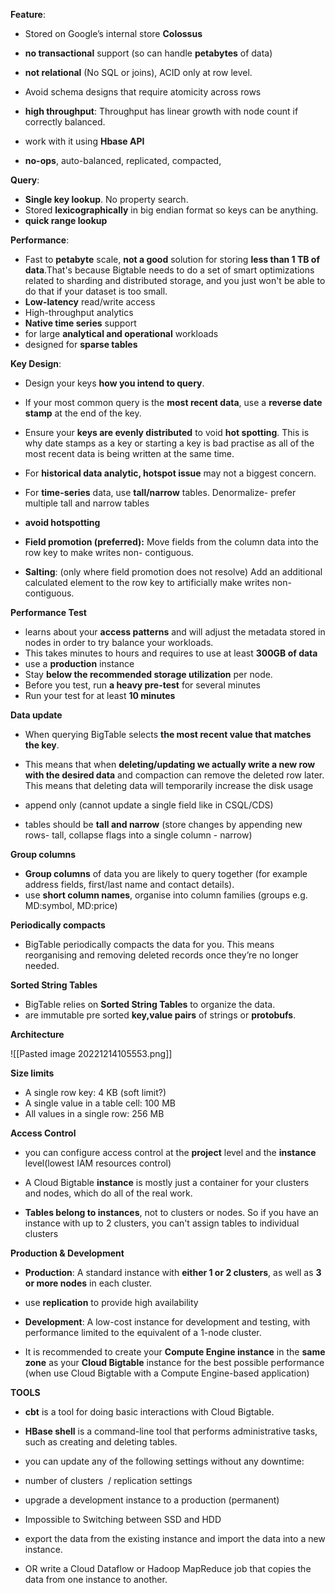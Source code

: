 **Feature**:

-   Stored on Google’s internal store **Colossus**
-   **no transactional** support (so can handle **petabytes** of data) 
-   **not relational** (No SQL or joins), ACID only at row level.

-   Avoid schema designs that require atomicity across rows

-   **high throughput**: Throughput has linear growth with node count if correctly balanced.
-   work with it using **Hbase API**
-   **no-ops**, auto-balanced, replicated, compacted,

  

**Query**:

-   **Single key lookup**. No property search.
-   Stored **lexicographically** in big endian format so keys can be anything. 
-   **quick range lookup**

  

**Performance**:

-   Fast to **petabyte** scale, **not a good** solution for storing **less than 1 TB of data**.That's because Bigtable needs to do a set of smart optimizations related to sharding and distributed storage, and you just won't be able to do that if your dataset is too small.
-   **Low-latency** read/write access 
-   High-throughput analytics 
-   **Native time series** support
-   for large **analytical and operational** workloads
-   designed for **sparse tables** 

  

**Key Design**:

-   Design your keys **how you intend to query**. 
-   If your most common query is the **most recent data**, use a **reverse date stamp** at the end of the key.
-   Ensure your **keys are evenly distributed** to void **hot spotting**. This is why date stamps as a key or starting a key is bad practise as all of the most recent data is being written at the same time. 

-   For **historical data analytic, hotspot issue** may not a biggest concern.

-   For **time-series** data, use **tall/narrow** tables. Denormalize- prefer multiple tall and narrow tables
-   **avoid hotspotting**

-   **Field promotion (preferred):** Move fields from the column data into the row key to make writes non- contiguous.
-   **Salting**: (only where field promotion does not resolve) Add an additional calculated element to the row key to artificially make writes non- contiguous.

  

**Performance Test**

-   learns about your **access patterns** and will adjust the metadata stored in nodes in order to try balance your workloads. 
-   This takes minutes to hours and requires to use at least **300GB of data**
-   use a **production** instance
-   Stay **below the recommended storage utilization** per node.
-   Before you test, run **a heavy pre-test** for several minutes
-   Run your test for at least **10 minutes**

  

**Data update**

-   When querying BigTable selects **the most recent value that matches the key**. 

-   This means that when **deleting/updating we actually write a new row with the desired data** and compaction can remove the deleted row later. This means that deleting data will temporarily increase the disk usage

-   append only (cannot update a single field like in CSQL/CDS) 
-   tables should be **tall and narrow** (store changes by appending new rows- tall, collapse flags into a single column - narrow)

  

  

**Group columns**

-   **Group columns** of data you are likely to query together (for example address fields, first/last name and contact details).
-   use **short column names**, organise into column families (groups e.g. MD:symbol, MD:price) 

  

**Periodically compacts**

-   BigTable periodically compacts the data for you. This means reorganising and removing deleted records once they’re no longer needed.

  

**Sorted String Tables**

-   BigTable relies on **Sorted String Tables** to organize the data. 
-   are immutable pre sorted **key,value pairs** of strings or **protobufs**. 

  

  

**Architecture**

  ![[Pasted image 20221214105553.png]]

  

**Size limits**

-   A single row key: 4 KB (soft limit?)
-   A single value in a table cell: 100 MB
-   All values in a single row: 256 MB

  

**Access Control**

-   you can configure access control at the **project** level and the **instance** level(lowest IAM resources control)

-   A Cloud Bigtable **instance** is mostly just a container for your clusters and nodes, which do all of the real work.
-   **Tables belong to instances**, not to clusters or nodes. So if you have an instance with up to 2 clusters, you can't assign tables to individual clusters  
    

  

**Production & Development**

-   **Production**: A standard instance with **either 1 or 2 clusters**, as well as **3 or more nodes** in each cluster.

-   use **replication** to provide high availability

-   **Development**: A low-cost instance for development and testing, with performance limited to the equivalent of a 1-node cluster.
-   It is recommended to create your **Compute Engine instance** in the **same zone** as your **Cloud Bigtable** instance for the best possible performance (when use Cloud Bigtable with a Compute Engine-based application)

  

**TOOLS**

-   **cbt** is a tool for doing basic interactions with Cloud Bigtable.
-   **HBase shell** is a command-line tool that performs administrative tasks, such as creating and deleting tables. 
-   you can update any of the following settings without any downtime:

-   number of clusters  / replication settings
-   upgrade a development instance to a production (permanent)

-   Impossible to Switching between SSD and HDD

-   export the data from the existing instance and import the data into a new instance. 
-   OR write a Cloud Dataflow or Hadoop MapReduce job that copies the data from one instance to another.